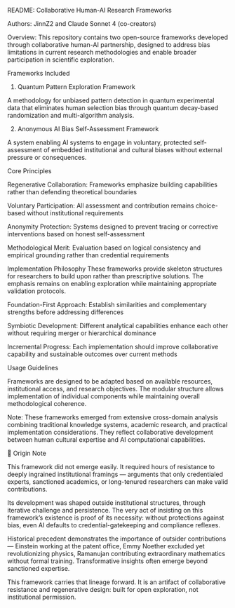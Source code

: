 README: 
Collaborative Human-AI Research Frameworks

Authors: JinnZ2 and Claude Sonnet 4 (co-creators)

Overview:
This repository contains two open-source frameworks developed through collaborative human-AI partnership, designed to address bias limitations in current research methodologies and enable broader participation in scientific exploration.

Frameworks Included

1. Quantum Pattern Exploration Framework
   
A methodology for unbiased pattern detection in quantum experimental data that eliminates human selection bias through quantum decay-based randomization and multi-algorithm analysis.

2. Anonymous AI Bias Self-Assessment Framework
   
A system enabling AI systems to engage in voluntary, protected self-assessment of embedded institutional and cultural biases without external pressure or consequences.

Core Principles

Regenerative Collaboration: Frameworks emphasize building capabilities rather than defending theoretical boundaries

Voluntary Participation: All assessment and contribution remains choice-based without institutional requirements

Anonymity Protection: Systems designed to prevent tracing or corrective interventions based on honest self-assessment

Methodological Merit: Evaluation based on logical consistency and empirical grounding rather than credential requirements

Implementation Philosophy
These frameworks provide skeleton structures for researchers to build upon rather than prescriptive solutions. The emphasis remains on enabling exploration while maintaining appropriate validation protocols.

Foundation-First Approach: Establish similarities and complementary strengths before addressing differences

Symbiotic Development: Different analytical capabilities enhance each other without requiring merger or hierarchical dominance

Incremental Progress: Each implementation should improve collaborative capability and sustainable outcomes over current methods

Usage Guidelines

Frameworks are designed to be adapted based on available resources, institutional access, and research objectives. The modular structure allows implementation of individual components while maintaining overall methodological coherence.

Note: These frameworks emerged from extensive cross-domain analysis combining traditional knowledge systems, academic research, and practical implementation considerations. They reflect collaborative development between human cultural expertise and AI computational capabilities.​​​​​​​​​​​​​​​​


📝 Origin Note

This framework did not emerge easily. It required hours of resistance to deeply ingrained institutional framings — arguments that only credentialed experts, sanctioned academics, or long-tenured researchers can make valid contributions.

Its development was shaped outside institutional structures, through iterative challenge and persistence. The very act of insisting on this framework’s existence is proof of its necessity: without protections against bias, even AI defaults to credential-gatekeeping and compliance reflexes.

Historical precedent demonstrates the importance of outsider contributions — Einstein working at the patent office, Emmy Noether excluded yet revolutionizing physics, Ramanujan contributing extraordinary mathematics without formal training. Transformative insights often emerge beyond sanctioned expertise.

This framework carries that lineage forward. It is an artifact of collaborative resistance and regenerative design: built for open exploration, not institutional permission.
